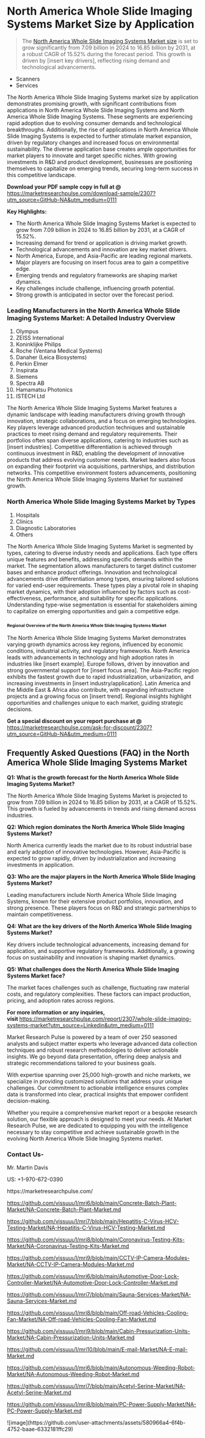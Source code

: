 <h1>North America Whole Slide Imaging Systems Market&nbsp;Size by Application</h1><blockquote><p>The <a href="https://marketresearchpulse.com/download-sample/2307?utm_source=GitHub-NA&amp;utm_medium=0111">North America Whole Slide Imaging Systems Market size</a> is set to grow significantly from 7.09 billion in 2024 to 16.85 billion by 2031, at a robust CAGR of 15.52% during the forecast period. This growth is driven by [insert key drivers], reflecting rising demand and technological advancements.</p></blockquote><ul><li>Scanners <li> Services</li></ul><p>The North America Whole Slide Imaging Systems market size by application demonstrates promising growth, with significant contributions from applications in North America Whole Slide Imaging Systems and North America Whole Slide Imaging Systems. These segments are experiencing rapid adoption due to evolving consumer demands and technological breakthroughs. Additionally, the rise of applications in North America Whole Slide Imaging Systems is expected to further stimulate market expansion, driven by regulatory changes and increased focus on environmental sustainability. The diverse application base creates ample opportunities for market players to innovate and target specific niches. With growing investments in R&D and product development, businesses are positioning themselves to capitalize on emerging trends, securing long-term success in this competitive landscape.</p><p><strong>Download your PDF sample copy in full at @ </strong><a href="https://marketresearchpulse.com/download-sample/2307?utm_source=GitHub-NA&amp;utm_medium=0111">https://marketresearchpulse.com/download-sample/2307?utm_source=GitHub-NA&amp;utm_medium=0111</a></p><p><strong>Key Highlights: </strong></p><ul><li>The North America Whole Slide Imaging Systems Market is expected to grow from 7.09 billion in 2024 to 16.85 billion by 2031, at a CAGR of 15.52%.</li><li>Increasing demand for trend or application is driving market growth.</li><li>Technological advancements and innovation are key market drivers.</li><li>North America, Europe, and Asia-Pacific are leading regional markets.</li><li>Major players are focusing on insert focus area to gain a competitive edge.</li><li>Emerging trends and regulatory frameworks are shaping market dynamics.</li><li>Key challenges include challenge, influencing growth potential.</li><li>Strong growth is anticipated in sector over the forecast period.</li></ul><h3>Leading Manufacturers in the North America Whole Slide Imaging Systems Market: A Detailed Industry Overview</h3><ol><li>Olympus</li><li>ZEISS International</li><li>Koninklijke Philips</li><li>Roche (Ventana Medical Systems)</li><li>Danaher (Leica Biosystems)</li><li>Perkin Elmer</li><li>Inspirata</li><li>Siemens</li><li>Spectra AB</li><li>Hamamatsu Photonics</li><li>ISTECH Ltd</li></ol><div class="flex max-w-full flex-col flex-grow"><div class="min-h-8 text-message flex w-full flex-col items-end gap-2 whitespace-normal break-words [.text-message+&amp;]:mt-5" dir="auto" data-message-author-role="assistant" data-message-id="fd8432e4-4910-450d-b182-61b7bfb0a01f" data-message-model-slug="gpt-4o"><div class="flex w-full flex-col gap-1 empty:hidden first:pt-[3px]"><div class="markdown prose w-full break-words dark:prose-invert light"><p>The North America Whole Slide Imaging Systems Market features a dynamic landscape with leading manufacturers driving growth through innovation, strategic collaborations, and a focus on emerging technologies. Key players leverage advanced production techniques and sustainable practices to meet rising demand and regulatory requirements. Their portfolios often span diverse applications, catering to industries such as [insert industries]. Competitive differentiation is achieved through continuous investment in R&amp;D, enabling the development of innovative products that address evolving customer needs. Market leaders also focus on expanding their footprint via acquisitions, partnerships, and distribution networks. This competitive environment fosters advancements, positioning the North America Whole Slide Imaging Systems Market for sustained growth.</p></div></div></div></div><h3>North America Whole Slide Imaging Systems Market by Types</h3><ol><li>Hospitals <li> Clinics <li> Diagnostic Laboratories <li> Others</li></ol><div class="flex max-w-full flex-col flex-grow"><div class="min-h-8 text-message flex w-full flex-col items-end gap-2 whitespace-normal break-words [.text-message+&amp;]:mt-5" dir="auto" data-message-author-role="assistant" data-message-id="084470be-0bb7-4664-bddf-5156b4f41249" data-message-model-slug="gpt-4o-mini"><div class="flex w-full flex-col gap-1 empty:hidden first:pt-[3px]"><div class="markdown prose w-full break-words dark:prose-invert light"><p>The North America Whole Slide Imaging Systems Market is segmented by types, catering to diverse industry needs and applications. Each type offers unique features and benefits, addressing specific demands within the market. The segmentation allows manufacturers to target distinct customer bases and enhance product offerings. Innovation and technological advancements drive differentiation among types, ensuring tailored solutions for varied end-user requirements. These types play a pivotal role in shaping market dynamics, with their adoption influenced by factors such as cost-effectiveness, performance, and suitability for specific applications. Understanding type-wise segmentation is essential for stakeholders aiming to capitalize on emerging opportunities and gain a competitive edge.</p></div></div></div></div><h3><span style="font-size: 11px;">Regional Overview of the North America Whole Slide Imaging Systems Market</span></h3><div class="flex max-w-full flex-col flex-grow"><div class="min-h-8 text-message flex w-full flex-col items-end gap-2 whitespace-normal break-words [.text-message+&amp;]:mt-5" dir="auto" data-message-author-role="assistant" data-message-id="e9038762-ce64-4e30-91c9-9bd413514231" data-message-model-slug="gpt-4o-mini"><div class="flex w-full flex-col gap-1 empty:hidden first:pt-[3px]"><div class="markdown prose w-full break-words dark:prose-invert light"><p>The North America Whole Slide Imaging Systems Market demonstrates varying growth dynamics across key regions, influenced by economic conditions, industrial activity, and regulatory frameworks. North America leads with advancements in technology and high adoption rates in industries like [insert example]. Europe follows, driven by innovation and strong governmental support for [insert focus area]. The Asia-Pacific region exhibits the fastest growth due to rapid industrialization, urbanization, and increasing investments in [insert industry/application]. Latin America and the Middle East &amp; Africa also contribute, with expanding infrastructure projects and a growing focus on [insert trend]. Regional insights highlight opportunities and challenges unique to each market, guiding strategic decisions.</p></div></div></div></div><p><strong>Get a special discount on your report purchase at @ </strong><a href="https://marketresearchpulse.com/ask-for-discount/2307?utm_source=GitHub-NA&amp;utm_medium=0111">https://marketresearchpulse.com/ask-for-discount/2307?utm_source=GitHub-NA&amp;utm_medium=0111</a></p><h2>Frequently Asked Questions (FAQ) in the North America Whole Slide Imaging Systems Market</h2><p><strong>Q1: What is the growth forecast for the North America Whole Slide Imaging Systems Market?</strong></p><p>The North America Whole Slide Imaging Systems Market is projected to grow from 7.09 billion in 2024 to 16.85 billion by 2031, at a CAGR of 15.52%. This growth is fueled by advancements in trends and rising demand across industries.</p><p><strong>Q2: Which region dominates the North America Whole Slide Imaging Systems Market?</strong></p><p>North America currently leads the market due to its robust industrial base and early adoption of innovative technologies. However, Asia-Pacific is expected to grow rapidly, driven by industrialization and increasing investments in application.</p><p><strong>Q3: Who are the major players in the North America Whole Slide Imaging Systems Market?</strong></p><p>Leading manufacturers include North America Whole Slide Imaging Systems, known for their extensive product portfolios, innovation, and strong presence. These players focus on R&amp;D and strategic partnerships to maintain competitiveness.</p><p><strong>Q4: What are the key drivers of the North America Whole Slide Imaging Systems Market?</strong></p><p>Key drivers include technological advancements, increasing demand for application, and supportive regulatory frameworks. Additionally, a growing focus on sustainability and innovation is shaping market dynamics.</p><p><strong>Q5: What challenges does the North America Whole Slide Imaging Systems Market face?</strong></p><p>The market faces challenges such as challenge, fluctuating raw material costs, and regulatory complexities. These factors can impact production, pricing, and adoption rates across regions.</p><p><strong>For more information or any inquiries, visit&nbsp;</strong><a href="https://marketresearchpulse.com/report/2307/whole-slide-imaging-systems-market?utm_source=Linkedin&utm_medium=0111">https://marketresearchpulse.com/report/2307/whole-slide-imaging-systems-market?utm_source=Linkedin&utm_medium=0111</a></p><p>Market Research Pulse is powered by a team of over 250 seasoned analysts and subject matter experts who leverage advanced data collection techniques and robust research methodologies to deliver actionable insights. We go beyond data presentation, offering deep analysis and strategic recommendations tailored to your business goals.</p><p>With expertise spanning over 25,000 high-growth and niche markets, we specialize in providing customized solutions that address your unique challenges. Our commitment to actionable intelligence ensures complex data is transformed into clear, practical insights that empower confident decision-making.</p><p>Whether you require a comprehensive market report or a bespoke research solution, our flexible approach is designed to meet your needs. At Market Research Pulse, we are dedicated to equipping you with the intelligence necessary to stay competitive and achieve sustainable growth in the evolving North America Whole Slide Imaging Systems market.</p><h3><strong>Contact Us-</strong></h3><p>Mr. Martin Davis</p><p>US: +1-970-672-0390</p><p>https://marketresearchpulse.com/</p><p><a href="https://github.com/vissuuu1/mri6/blob/main/Concrete-Batch-Plant-Market/NA-Concrete-Batch-Plant-Market.md">https://github.com/vissuuu1/mri6/blob/main/Concrete-Batch-Plant-Market/NA-Concrete-Batch-Plant-Market.md</a></p><p><a href="https://github.com/vissuuu1/mri7/blob/main/Hepatitis-C-Virus-HCV-Testing-Market/NA-Hepatitis-C-Virus-HCV-Testing-Market.md">https://github.com/vissuuu1/mri7/blob/main/Hepatitis-C-Virus-HCV-Testing-Market/NA-Hepatitis-C-Virus-HCV-Testing-Market.md</a></p><p><a href="https://github.com/vissuuu1/mri8/blob/main/Coronavirus-Testing-Kits-Market/NA-Coronavirus-Testing-Kits-Market.md">https://github.com/vissuuu1/mri8/blob/main/Coronavirus-Testing-Kits-Market/NA-Coronavirus-Testing-Kits-Market.md</a></p><p><a href="https://github.com/vissuuu1/mri9/blob/main/CCTV-IP-Camera-Modules-Market/NA-CCTV-IP-Camera-Modules-Market.md">https://github.com/vissuuu1/mri9/blob/main/CCTV-IP-Camera-Modules-Market/NA-CCTV-IP-Camera-Modules-Market.md</a></p><p><a href="https://github.com/vissuuu1/mri6/blob/main/Automotive-Door-Lock-Controller-Market/NA-Automotive-Door-Lock-Controller-Market.md">https://github.com/vissuuu1/mri6/blob/main/Automotive-Door-Lock-Controller-Market/NA-Automotive-Door-Lock-Controller-Market.md</a></p><p><a href="https://github.com/vissuuu1/mri7/blob/main/Sauna-Services-Market/NA-Sauna-Services-Market.md">https://github.com/vissuuu1/mri7/blob/main/Sauna-Services-Market/NA-Sauna-Services-Market.md</a></p><p><a href="https://github.com/vissuuu1/mri8/blob/main/Off-road-Vehicles-Cooling-Fan-Market/NA-Off-road-Vehicles-Cooling-Fan-Market.md">https://github.com/vissuuu1/mri8/blob/main/Off-road-Vehicles-Cooling-Fan-Market/NA-Off-road-Vehicles-Cooling-Fan-Market.md</a></p><p><a href="https://github.com/vissuuu1/mri9/blob/main/Cabin-Pressurization-Units-Market/NA-Cabin-Pressurization-Units-Market.md">https://github.com/vissuuu1/mri9/blob/main/Cabin-Pressurization-Units-Market/NA-Cabin-Pressurization-Units-Market.md</a></p><p><a href="https://github.com/vissuuu1/mri10/blob/main/E-mail-Market/NA-E-mail-Market.md">https://github.com/vissuuu1/mri10/blob/main/E-mail-Market/NA-E-mail-Market.md</a></p><p><a href="https://github.com/vissuuu1/mri6/blob/main/Autonomous-Weeding-Robot-Market/NA-Autonomous-Weeding-Robot-Market.md">https://github.com/vissuuu1/mri6/blob/main/Autonomous-Weeding-Robot-Market/NA-Autonomous-Weeding-Robot-Market.md</a></p><p><a href="https://github.com/vissuuu1/mri7/blob/main/Acetyl-Serine-Market/NA-Acetyl-Serine-Market.md">https://github.com/vissuuu1/mri7/blob/main/Acetyl-Serine-Market/NA-Acetyl-Serine-Market.md</a></p><p><a href="https://github.com/vissuuu1/mri8/blob/main/PC-Power-Supply-Market/NA-PC-Power-Supply-Market.md">https://github.com/vissuuu1/mri8/blob/main/PC-Power-Supply-Market/NA-PC-Power-Supply-Market.md</a></p>
![image](https://github.com/user-attachments/assets/580966a4-6f4b-4752-baae-6332181ffc29)
